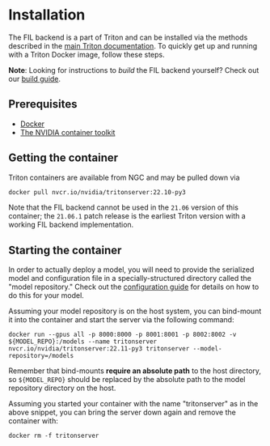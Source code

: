<!--
# Copyright (c) 2022, NVIDIA CORPORATION. All rights reserved.
#
# Redistribution and use in source and binary forms, with or without
# modification, are permitted provided that the following conditions
# are met:
#  * Redistributions of source code must retain the above copyright
#    notice, this list of conditions and the following disclaimer.
#  * Redistributions in binary form must reproduce the above copyright
#    notice, this list of conditions and the following disclaimer in the
#    documentation and/or other materials provided with the distribution.
#  * Neither the name of NVIDIA CORPORATION nor the names of its
#    contributors may be used to endorse or promote products derived
#    from this software without specific prior written permission.
#
# THIS SOFTWARE IS PROVIDED BY THE COPYRIGHT HOLDERS ``AS IS'' AND ANY
# EXPRESS OR IMPLIED WARRANTIES, INCLUDING, BUT NOT LIMITED TO, THE
# IMPLIED WARRANTIES OF MERCHANTABILITY AND FITNESS FOR A PARTICULAR
# PURPOSE ARE DISCLAIMED.  IN NO EVENT SHALL THE COPYRIGHT OWNER OR
# CONTRIBUTORS BE LIABLE FOR ANY DIRECT, INDIRECT, INCIDENTAL, SPECIAL,
# EXEMPLARY, OR CONSEQUENTIAL DAMAGES (INCLUDING, BUT NOT LIMITED TO,
# PROCUREMENT OF SUBSTITUTE GOODS OR SERVICES; LOSS OF USE, DATA, OR
# PROFITS; OR BUSINESS INTERRUPTION) HOWEVER CAUSED AND ON ANY THEORY
# OF LIABILITY, WHETHER IN CONTRACT, STRICT LIABILITY, OR TORT
# (INCLUDING NEGLIGENCE OR OTHERWISE) ARISING IN ANY WAY OUT OF THE USE
# OF THIS SOFTWARE, EVEN IF ADVISED OF THE POSSIBILITY OF SUCH DAMAGE.
-->

# Installation
The FIL backend is a part of Triton and can be installed via the methods
described in the [main Triton
documentation](https://github.com/triton-inference-server/server#build-and-deploy).
To quickly get up and running with a Triton Docker image, follow these
steps.

**Note**: Looking for instructions to *build* the FIL backend yourself? Check out our [build
guide](docs/build.md).

## Prerequisites
- [Docker](https://docs.docker.com/get-docker/)
- [The NVIDIA container toolkit](https://docs.nvidia.com/datacenter/cloud-native/container-toolkit/install-guide.html#docker)

## Getting the container
Triton containers are available from NGC and may be pulled down via

```bash
docker pull nvcr.io/nvidia/tritonserver:22.10-py3
```

Note that the FIL backend cannot be used in the `21.06` version of this
container; the `21.06.1` patch release is the earliest Triton version with a
working FIL backend implementation.

## Starting the container
In order to actually deploy a model, you will need to provide the serialized
model and configuration file in a specially-structured directory called the
"model repository." Check out the
[configuration guide](docs/model_config.md) for details on how to do this for your model.

Assuming your model repository is on the host system, you can
bind-mount it into the container and start the server via the following
command:
```
docker run --gpus all -p 8000:8000 -p 8001:8001 -p 8002:8002 -v ${MODEL_REPO}:/models --name tritonserver nvcr.io/nvidia/tritonserver:22.11-py3 tritonserver --model-repository=/models
```
Remember that bind-mounts **require an absolute path** to the host
directory, so `${MODEL_REPO}` should be replaced by the absolute path to the
model repository directory on the host.

Assuming you started your container with the name "tritonserver" as in the
above snippet, you can bring the server down again and remove the
container with:
```
docker rm -f tritonserver
```
